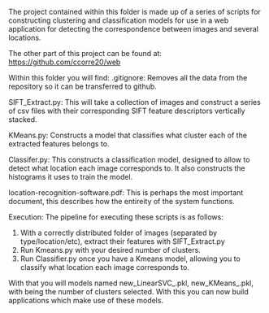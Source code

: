 The project contained within this folder is made up of a series of scripts for constructing clustering and classification models
for use in a web application for detecting the correspondence between images and several locations.

The other part of this project can be found at: https://github.com/ccorre20/web

Within this folder you will find:
.gitignore: Removes all the data from the repository so it can be transferred to github.

SIFT_Extract.py: This will take a collection of images and construct a series of csv files with their corresponding SIFT feature descriptors vertically stacked.

KMeans.py: Constructs a model that classifies what cluster each of the extracted features belongs to.

Classifer.py: This constructs a classification model, designed to allow to detect what location each image corresponds to. It also constructs the histograms it uses to train the model.

location-recognition-software.pdf: This is perhaps the most important document, this describes how the entireity of the system functions.

Execution:
The pipeline for executing these scripts is as follows:

1. With a correctly distributed folder of images (separated by type/location/etc), extract their features with SIFT_Extract.py
2. Run Kmeans.py with your desired number of clusters.
3. Run Classifier.py once you have a Kmeans model, allowing you to classify what location each image corresponds to.

With that you will models named new_LinearSVC_<k>.pkl, new_KMeans_<k>.pkl, with <k> being the number of clusters selected. With this you can now build applications which make use of these models.